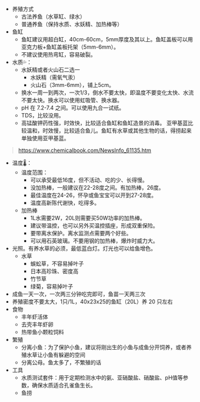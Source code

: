 * 养殖方式
  * 古法养鱼（水草缸、绿水）
  * 普通养鱼（保持水质、水妖精、加热棒等）
* 鱼缸
  * 鱼缸建议用超白缸，40cm-60cm，5mm厚度及其以上。鱼缸盖板可以用亚克力板+鱼缸盖板托架（5mm-6mm）。
  * 不建议使用热弯缸，容易破裂。
* 水质💦：
  * 水妖精或者火山石二选一
    * 水妖精（需氧气汞）
    * 火山石（3mm-6mm），铺上5cm。
  * 换水一周一到两次，一次1/3，倒水不要太快，即温度不要变化太快、水流不要太快。换水可以使用虹吸管、换水器。
  * pH 在 7.2-7.4 之间。可以使用九合一试纸。
  * TDS，比较没用。
  * 高锰酸钾药性强，时效快，比较适合鱼缸和鱼缸造景的消毒。 亚甲基蓝比较温和，时效慢，比较适合鱼儿。鱼缸有水草或其他生物的话，得捞起来单独使用亚甲基蓝。
> https://www.chemicalbook.com/NewsInfo_61135.htm
* 温度🌡️：
  * 温度范围：
    * 可以承受最低16度，但不活动、吃的少、长得慢。
    * 没加热棒，一般建议在22-28度之间。有加热棒，26度。
    * 最佳温度在24-26，怀孕或鱼宝宝可以开到27-28度。
    * 温度高新陈代谢快，吃得多。
  * 加热棒
    * 1L水需要2W，20L则需要买50W功率的加热棒。
    * 建议带温控，也可以另外买温控插座，形成双重保险。
    * 要带离水保护。离水监测点需要两个好些。
    * 可以用石英玻璃。不要用钢的加热棒，爆炸时威力大。
* 光照。有养水草的必须，最低蓝白灯。灯光也可以给鱼增色。
  * 水草
    * 蜈蚣草，不容易掉叶子
    * 日本高珍珠、密度高
    * 竹节草
    * 绿菊，容易掉叶子
* 成鱼一天一次，一次两三分钟吃完即可，鱼苗一天两三次
* 养殖密度不要太大，1只/1L，40x23x25的鱼缸（20L）养 20 只左右
* 食物
  * 丰年虾活体
  * 去壳丰年虾卵
  * 热带鱼小颗粒饲料
* 繁殖
  * 分离小鱼：为了保护小鱼，建议将刚出生的小鱼与成鱼分开饲养，或者养殖水草让小鱼有躲避的空间
  * 分离公母。鱼太多了，不繁殖的话
* 工具
  * 水质测试套件：用于定期检测水中的氨、亚硝酸盐、硝酸盐、pH值等参数，确保水质适合孔雀鱼生长。
  * 鱼捞
